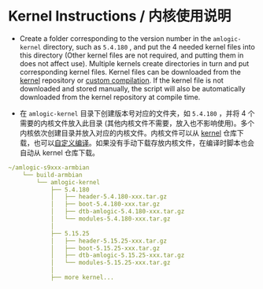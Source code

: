 # Kernel Instructions / 内核使用说明

- Create a folder corresponding to the version number in the `amlogic-kernel` directory, such as `5.4.180` , and put the 4 needed kernel files into this directory (Other kernel files are not required, and putting them in does not affect use). Multiple kernels create directories in turn and put corresponding kernel files. Kernel files can be downloaded from the [kernel](https://github.com/ophub/kernel) repository or [custom compilation](https://github.com/ophub/amlogic-s9xxx-armbian/tree/main/compile-kernel). If the kernel file is not downloaded and stored manually, the script will also be automatically downloaded from the kernel repository at compile time.

- 在 `amlogic-kernel` 目录下创建版本号对应的文件夹，如 `5.4.180` ，并将 4 个需要的内核文件放入此目录 (其他内核文件不需要，放入也不影响使用)。多个内核依次创建目录并放入对应的内核文件。内核文件可以从 [kernel](https://github.com/ophub/kernel) 仓库下载，也可以[自定义编译](https://github.com/ophub/amlogic-s9xxx-armbian/tree/main/compile-kernel)。如果没有手动下载存放内核文件，在编译时脚本也会自动从 kernel 仓库下载。

```yaml
~/amlogic-s9xxx-armbian
    └── build-armbian
        └── amlogic-kernel
            ├── 5.4.180
            │   ├── header-5.4.180-xxx.tar.gz
            │   ├── boot-5.4.180-xxx.tar.gz
            │   ├── dtb-amlogic-5.4.180-xxx.tar.gz
            │   └── modules-5.4.180-xxx.tar.gz
            │
            ├── 5.15.25
            │   ├── header-5.15.25-xxx.tar.gz
            │   ├── boot-5.15.25-xxx.tar.gz
            │   ├── dtb-amlogic-5.15.25-xxx.tar.gz
            │   └── modules-5.15.25-xxx.tar.gz
            │
            ├── more kernel...
```
